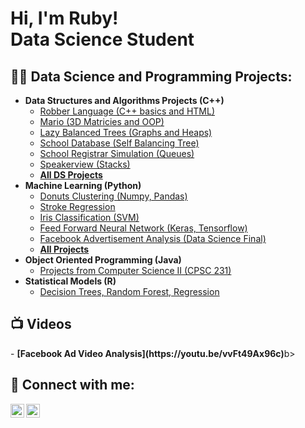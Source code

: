 <h1>Hi, I'm Ruby! <br/><a> Data Science Student</a>

<h2>👨‍💻 Data Science and Programming Projects:</h2>

- <b>Data Structures and Algorithms Projects (C++)</b>
  - [Robber Language (C++ basics and HTML)](https://github.com/rubylink/Portfolio/tree/c41cb0bd4844a712b476cbc84d0d3885669d7eb9/Data_Structures/Robber_Language)
  - [Mario (3D Matricies and OOP)](https://github.com/rubylink/Portfolio/tree/3728b7937434004ad74b9c0fa2201b990bc15451/Data_Structures/Super_Mario_Bros)
  - [Lazy Balanced Trees (Graphs and Heaps)](https://github.com/rubylink/Portfolio/tree/c41cb0bd4844a712b476cbc84d0d3885669d7eb9/Data_Structures/Lazy_Balanced_Tree)
  - [School Database (Self Balancing Tree)](https://github.com/rubylink/Portfolio/tree/c41cb0bd4844a712b476cbc84d0d3885669d7eb9/Data_Structures/School_Database)
  - [School Registrar Simulation (Queues)](https://github.com/rubylink/Portfolio/tree/c41cb0bd4844a712b476cbc84d0d3885669d7eb9/Data_Structures/Registrar_Simulation)
  - [Speakerview (Stacks)](https://github.com/rubylink/Portfolio/tree/c41cb0bd4844a712b476cbc84d0d3885669d7eb9/Data_Structures/Stack)
  - <b>[All DS Projects](https://github.com/rubylink/Portfolio/tree/c41cb0bd4844a712b476cbc84d0d3885669d7eb9/Data_Structures)</b>
- <b> Machine Learning (Python) </b>
  - [Donuts Clustering (Numpy, Pandas)](https://github.com/rubylink/Portfolio/blob/c41cb0bd4844a712b476cbc84d0d3885669d7eb9/Machine_Learning/Donuts_Clustering.ipynb) 
  - [Stroke Regression ](https://github.com/rubylink/Portfolio/blob/1c6456b91a07d2b42d831c17ec35ad28670a5463/Machine_Learning/Stroke_Regression.ipynb)
  - [Iris Classification (SVM)](https://github.com/rubylink/Portfolio/tree/1c6456b91a07d2b42d831c17ec35ad28670a5463/Machine_Learning/iris_classification)
  - [Feed Forward Neural Network (Keras, Tensorflow)](https://github.com/rubylink/Portfolio/tree/1c6456b91a07d2b42d831c17ec35ad28670a5463/Machine_Learning/Neural_Networks)
  - [Facebook Advertisement Analysis (Data Science Final)](https://github.com/rubylink/Portfolio/blob/1c6456b91a07d2b42d831c17ec35ad28670a5463/Machine_Learning/Facebook_Ad_Analysis.ipynb)
  - <b>[All Projects](https://github.com/rubylink/Portfolio/tree/1c6456b91a07d2b42d831c17ec35ad28670a5463/Machine_Learning)</b>
- <b>Object Oriented Programming (Java)</b>
  - [Projects from Computer Science II (CPSC 231)](https://github.com/rubylink/Portfolio/tree/62dbb0f31b11bf2211bb9c56598405c8a03da3c6/OOP_Java)
- <b>Statistical Models (R)</b>
  - [Decision Trees, Random Forest, Regression](https://github.com/rubylink/Portfolio/tree/62dbb0f31b11bf2211bb9c56598405c8a03da3c6/Bus_Statistical_Models)

<h2>📺 Videos</h2>
  - <b>[Facebook Ad Video Analysis](https://youtu.be/vvFt49Ax96c)</b>b>

<h2> 🤳 Connect with me:</h2>

[<img align="left" alt="JoshMadakor | LinkedIn" width="22px" src="https://cdn.jsdelivr.net/npm/simple-icons@v3/icons/linkedin.svg" />][linkedin]
[<img align="left" alt="JoshMadakor | Instagram" width="22px" src="https://cdn.jsdelivr.net/npm/simple-icons@v3/icons/instagram.svg" />][instagram]

[instagram]: https://www.instagram.com/ruby_link11/?hl=en
[linkedin]: https://www.linkedin.com/in/rubylink/

<!--

Here are some ideas to get you started:

- 🔭 I’m currently working on ...
- 🌱 I’m currently learning ...
- 👯 I’m looking to collaborate on ...
- 🤔 I’m looking for help with ...
- 💬 Ask me about ...
- 📫 How to reach me: ...
- 😄 Pronouns: ...
- ⚡ Fun fact: ...
-->
